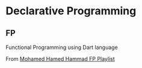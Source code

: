 # Declarative Programming
## FP
Functional Programming using Dart language

From [Mohamed Hamed Hammad FP Playlist](https://www.youtube.com/playlist?list=PLpbZuj8hP-I6F-Zj1Ay8nQ1rMnmFnlK2f)
